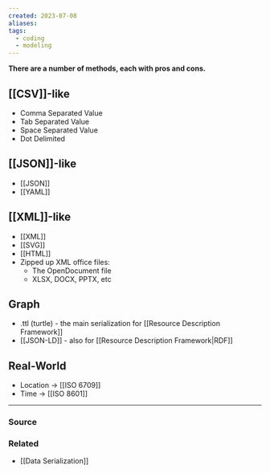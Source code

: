 ```yaml
---
created: 2023-07-08
aliases: 
tags:
  - coding
  - modeling
---
```

**There are a number of methods, each with pros and cons.**

## [[CSV]]-like

- Comma Separated Value
- Tab Separated Value
- Space Separated Value
- Dot Delimited

## [[JSON]]-like

- [[JSON]]
- [[YAML]]

## [[XML]]-like

- [[XML]]
- [[SVG]]
- [[HTML]]
- Zipped up XML office files:
	- The OpenDocument file
	- XLSX, DOCX, PPTX, etc

## Graph

- .ttl (turtle) - the main serialization for [[Resource Description Framework]]
- [[JSON-LD]] - also for [[Resource Description Framework|RDF]]

## Real-World

- Location → [[ISO 6709]]
- Time → [[ISO 8601]]

---

### Source

### Related
- [[Data Serialization]]